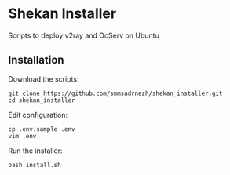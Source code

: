 # Shekan Installer
Scripts to deploy v2ray and OcServ on Ubuntu

## Installation
Download the scripts:

```
git clone https://github.com/smmsadrnezh/shekan_installer.git
cd shekan_installer
```

Edit configuration:
```
cp .env.sample .env
vim .env
```

Run the installer:
```
bash install.sh
```
